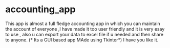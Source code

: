 # accounting_app
This app is almost a full fledge accounting app in which you can maintain the account of everyone ,I have made it too user friendly and it is very esay to use , also u can export your data to excel file if u needed and then share to anyone.
(* Its a GUI based app MAde using Tkinter*)
I have you like it.
